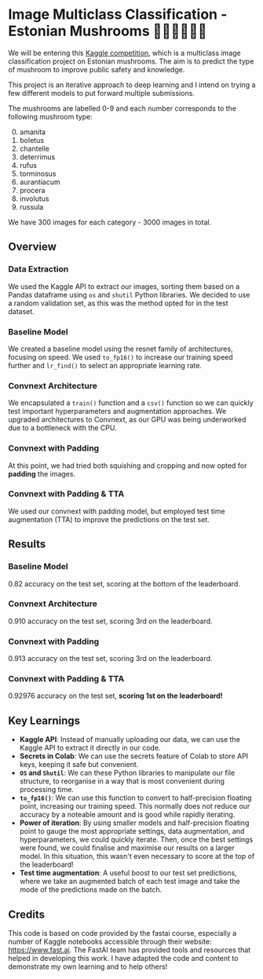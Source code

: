# Image Multiclass Classification - Estonian Mushrooms 🍄‍🟫🍄‍🟫🍄‍🟫
We will be entering this [Kaggle competition](https://www.kaggle.com/competitions/mushroom-multiclass-classification), which is a multiclass image classification project on Estonian mushrooms. The aim is to predict the type of mushroom to improve public safety and knowledge.

This project is an iterative approach to deep learning and I intend on trying a few different models to put forward multiple submissions.

The mushrooms are labelled 0-9 and each number corresponds to the following mushroom type:

0. amanita
1. boletus
2. chantelle
3. deterrimus
4. rufus
5. torminosus
6. aurantiacum
7. procera
8. involutus
9. russula

We have 300 images for each category - 3000 images in total.

## Overview

### Data Extraction
We used the Kaggle API to extract our images, sorting them based on a Pandas dataframe using `os` and `shutil` Python libraries. We decided to use a random validation set, as this was the method opted for in the test dataset.

### Baseline Model
We created a baseline model using the resnet family of architectures, focusing on speed. We used `to_fp16()` to increase our training speed further and `lr_find()` to select an appropriate learning rate.

### Convnext Architecture
We encapsulated a `train()` function and a `csv()` function so we can quickly test important hyperparameters and augmentation approaches. We upgraded architectures to Convnext, as our GPU was being underworked due to a bottleneck with the CPU. 

### Convnext with Padding
At this point, we had tried both squishing and cropping and now opted for **padding** the images. 

### Convnext with Padding & TTA
We used our convnext with padding model, but employed test time augmentation (TTA) to improve the predictions on the test set.

## Results

### Baseline Model
0.82 accuracy on the test set, scoring at the bottom of the leaderboard. 

### Convnext Architecture
0.910 accuracy on the test set, scoring 3rd on the leaderboard. 

### Convnext with Padding
0.913 accuracy on the test set, scoring 3rd on the leaderboard. 

### Convnext with Padding & TTA
0.92976 accuracy on the test set, **scoring 1st on the leaderboard!**

## Key Learnings
- **Kaggle API**: Instead of manually uploading our data, we can use the Kaggle API to extract it directly in our code.
- **Secrets in Colab**: We can use the secrets feature of Colab to store API keys, keeping it safe but convenient. 
- **`OS` and `Shutil`**: We can these Python libraries to manipulate our file structure, to reorganise in a way that is most convenient during processing time. 
- **`to_fp16()`**: We can use this function to convert to half-precision floating point, increasing our training speed. This normally does not reduce our accuracy by a noteable amount and is good while rapidly iterating. 
- **Power of iteration**: By using smaller models and half-precision floating point to gauge the most appropriate settings, data augmentation, and hyperparameters, we could quickly iterate. Then, once the best settings were found, we could finalise and maximise our results on a larger model. In this situation, this wasn't even necessary to score at the top of the leaderboard!
- **Test time augmentation**: A useful boost to our test set predictions, where we take an augmented batch of each test image and take the mode of the predictions made on the batch. 

## Credits
This code is based on code provided by the fastai course, especially a number of Kaggle notebooks accessible through their website: https://www.fast.ai. The FastAI team has provided tools and resources that helped in developing this work. I have adapted the code and content to demonstrate my own learning and to help others!
